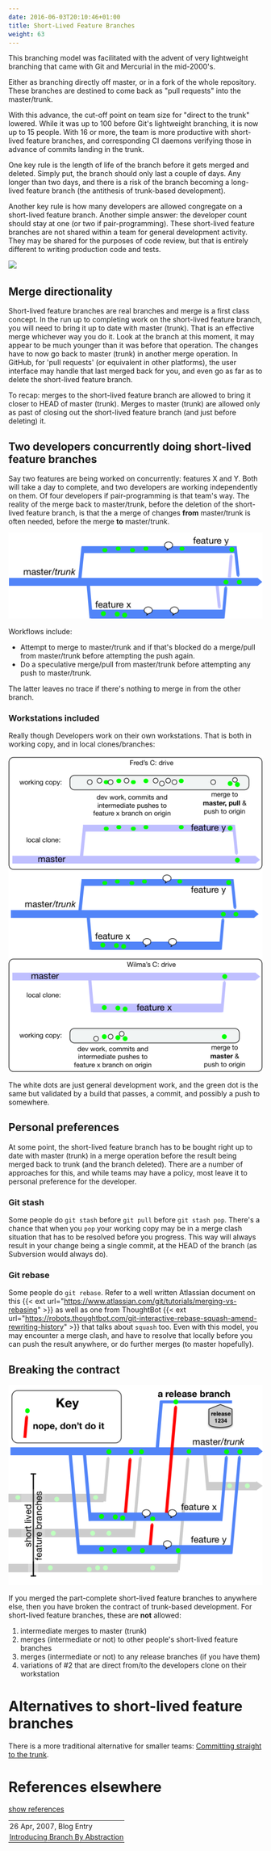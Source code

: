 ```yaml
---
date: 2016-06-03T20:10:46+01:00
title: Short-Lived Feature Branches
weight: 63
---
```


This branching model was facilitated with the advent of very lightweight branching that came with Git and Mercurial
in the mid-2000's.

Either as branching directly off master, or in a fork of the whole repository. These branches are destined to come
back as "pull requests" into the master/trunk.

With this advance, the cut-off point on team size for "direct to the trunk" lowered.
While it was up to 100 before Git's lightweight branching, it is now up to 15 people. With 16 or more, the team is more
productive with short-lived feature branches, and corresponding CI daemons verifying those in advance of
commits landing in the trunk.

One key rule is the length of life of the branch before it gets merged and deleted. Simply put, the branch
should only last a couple of days. Any longer than two 
days, and there is a risk of the branch becoming a long-lived feature branch (the antithesis of trunk-based development).

Another key rule is how many developers are allowed congregate on a short-lived feature branch. Another simple answer:
the developer count should stay at one (or two if pair-programming). These short-lived feature branches are not shared
within a team for general development activity. They may be shared for the purposes of code review, but that is entirely
different to writing production code and tests.

![](/5-min-overview/trunk_pr.png)

## Merge directionality

Short-lived feature branches are real branches and merge is a first class concept. In the run up to completing work
on the short-lived feature branch, you will need to bring it up to date with master (trunk). That is an effective
merge whichever way you do it. Look at the branch at this moment, it may appear to be much younger than it was
before that operation. The changes have to now go back to master (trunk) in another merge operation. In GitHub, for
'pull requests' (or equivalent in other platforms), the user interface may handle that last merged back for you, and even
go as far as to delete the short-lived feature branch.

To recap: merges to the short-lived feature branch are allowed to bring it closer to HEAD of master (trunk). Merges
to master (trunk) are allowed only as past of closing out the short-lived feature branch (and just before deleting) it.

## Two developers concurrently doing short-lived feature branches

Say two features are being worked on concurrently: features X and Y. Both will take a day to complete, and two developers are
working independently on them. Of four developers if pair-programming is that team's way.  The reality of the merge back to
master/trunk, before the deletion of the short-lived feature branch, is that the a merge of changes **from** master/trunk
is often needed, before the merge **to** master/trunk.

![](slfb_pull-push.png)

Workflows include:

* Attempt to merge to master/trunk and if that's blocked do a merge/pull from master/trunk before attempting the push again.
* Do a speculative merge/pull from master/trunk before attempting any push to master/trunk.

The latter leaves no trace if there's nothing to merge in from the other branch.

### Workstations included

Really though Developers work on their own workstations. That is both in working copy, and in local clones/branches:

![](slfb_working-copy.png)

The white dots are just general development work, and the green dot is the same but validated by a build that passes, a commit,
and possibly a push to somewhere.

## Personal preferences

At some point, the short-lived feature branch has to be bought right up to date with master (trunk) in a merge
operation before the result being merged back to trunk (and the branch deleted). There are a number of approaches
for this, and while teams may have a policy, most leave it to personal preference for the developer.

### Git stash

Some people do `git stash` before `git pull` before `git stash pop`. There's a chance that when you `pop` your
working copy may be in a merge clash situation that has to be resolved before you progress. This way will always
result in your change being a single commit, at the HEAD of the branch (as Subversion would always do).

### Git rebase

Some people do `git rebase`. Refer to a well written Atlassian document on this {{< ext url="https://www.atlassian.com/git/tutorials/merging-vs-rebasing" >}} as well as one from ThoughtBot {{< ext url="https://robots.thoughtbot.com/git-interactive-rebase-squash-amend-rewriting-history" >}} that talks about `squash` too.  Even with this model,
you may encounter a merge clash, and have to resolve that locally before you can push the result anywhere, or do
further merges (to master hopefully).

## Breaking the contract

![](slfb_bad_sharing.png)

If you merged the part-complete short-lived feature branches to anywhere else, then you have broken the
contract of trunk-based development. For short-lived feature branches, these are **not** allowed:

1. intermediate merges to master (trunk)
2. merges (intermediate or not) to other people's short-lived feature branches
3. merges (intermediate or not) to any release branches (if you have them)
4. variations of #2 that are direct from/to the developers clone on their workstation

# Alternatives to short-lived feature branches

There is a more traditional alternative for smaller teams:
[Committing straight to the trunk](/committing-straight-to-the-trunk/).

# References elsewhere

<a id="showHideRefs" href="javascript:toggleRefs();">show references</a>

<div>
    <table style="border: 0; box-shadow: none">
        <tr>
            <td style="padding: 2px" valign="top">26 Apr, 2007, Blog Entry</td>
        </tr>
        <tr>
            <td style="border-top: 0px; padding: 2px" valign="top"><a href="https://paulhammant.com/blog/branch_by_abstraction.html">Introducing Branch By Abstraction</a></td>
        </tr>
    </table>
</div>

